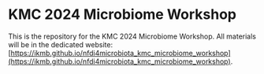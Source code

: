 # KMC 2024 Microbiome Workshop

This is the repository for the KMC 2024 Microbiome Workshop. All materials will be in the dedicated website: [https://ikmb.github.io/nfdi4microbiota_kmc_microbiome_workshop](https://ikmb.github.io/nfdi4microbiota_kmc_microbiome_workshop).


